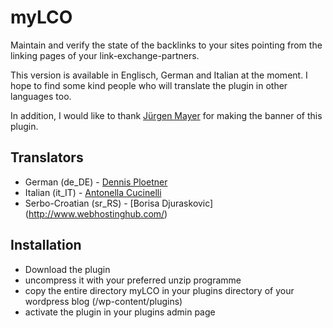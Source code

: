 # myLCO

Maintain and verify the state of the backlinks to your sites pointing from the linking pages of your link-exchange-partners.

This version is available in Englisch, German and Italian at the moment. I hope to find some kind people who will translate the plugin in other languages too.

In addition, I would like to thank [Jürgen Mayer](http://designetage.com/) for making the banner of this plugin.

## Translators

*  German (de_DE) - [Dennis Ploetner](http://www.urlaub-und-reisen.net/)
*  Italian (it_IT) - [Antonella Cucinelli](http://www.freely.de/)
*  Serbo-Croatian (sr_RS) - [Borisa Djuraskovic] (http://www.webhostinghub.com/)

## Installation

*  Download the plugin
*  uncompress it with your preferred unzip programme
*  copy the entire directory myLCO in your plugins directory of your wordpress blog (/wp-content/plugins)
*  activate the plugin in your plugins admin page
